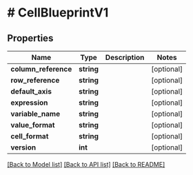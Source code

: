 # # CellBlueprintV1

## Properties

Name | Type | Description | Notes
------------ | ------------- | ------------- | -------------
**column_reference** | **string** |  | [optional]
**row_reference** | **string** |  | [optional]
**default_axis** | **string** |  | [optional]
**expression** | **string** |  | [optional]
**variable_name** | **string** |  | [optional]
**value_format** | **string** |  | [optional]
**cell_format** | **string** |  | [optional]
**version** | **int** |  | [optional]

[[Back to Model list]](../../README.md#models) [[Back to API list]](../../README.md#endpoints) [[Back to README]](../../README.md)
